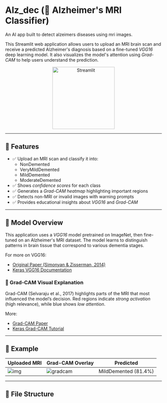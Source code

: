 # Alz_dec (🧠 Alzheimer's MRI Classifier)
An AI app built to detect alzeimers diseases using mri images.

This Streamlit web application allows users to upload an MRI brain scan and receive a predicted Alzheimer's diagnosis based on a fine-tuned *VGG16* deep learning model. It also visualizes the model's attention using *Grad-CAM* to help users understand the prediction.

<p align="center">
  <img src="https://streamlit.io/images/brand/streamlit-logo-primary-colormark-darktext.png" alt="Streamlit" width="200"/>
</p>

---

## 🚀 Features

- ✅ Upload an MRI scan and classify it into:
  - NonDemented
  - VeryMildDemented
  - MildDemented
  - ModerateDemented
- ✅ Shows *confidence scores* for each class
- ✅ Generates a *Grad-CAM heatmap* highlighting important regions
- ✅ Detects non-MRI or invalid images with warning prompts
- ✅ Provides educational insights about *VGG16* and *Grad-CAM*

---

## 🧠 Model Overview

This application uses a *VGG16* model pretrained on ImageNet, then fine-tuned on an Alzheimer's MRI dataset. The model learns to distinguish patterns in brain tissue that correspond to various dementia stages.

For more on VGG16:
- [Original Paper (Simonyan & Zisserman, 2014)](https://arxiv.org/abs/1409.1556)
- [Keras VGG16 Documentation](https://keras.io/api/applications/vgg/#vgg16-function)

### 🎯 Grad-CAM Visual Explanation

Grad-CAM (Selvaraju et al., 2017) highlights parts of the MRI that most influenced the model’s decision. Red regions indicate *strong activation* (high relevance), while blue shows *low attention*.

More:
- [Grad-CAM Paper](https://arxiv.org/abs/1610.02391)
- [Keras Grad-CAM Tutorial](https://keras.io/examples/vision/grad_cam/)

---

## 📸 Example

| Uploaded MRI | Grad-CAM Overlay | Predicted |
|--------------|------------------|-----------|
| ![img](assets/sample_input.png) | ![gradcam](assets/sample_gradcam.png) | MildDemented (81.4%) |

---

## 📂 File Structure